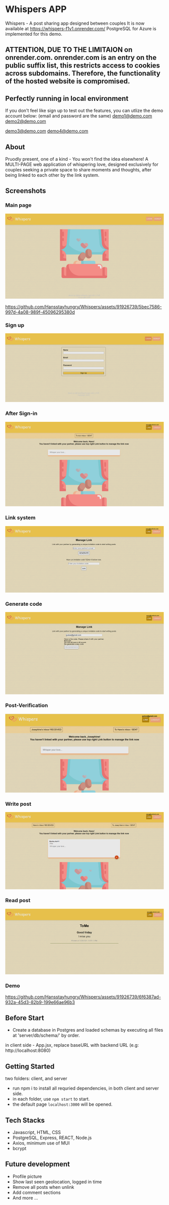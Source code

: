 # Whispers APP

Whispers - A post sharing app designed between couples
It is now available at https://whispers-f1v1.onrender.com/
PostgreSQL for Azure is implemented for this demo.

## ATTENTION, DUE TO THE LIMITAION on onrender.com. onrender.com is an entry on the public suffix list, this restricts access to cookies across subdomains. Therefore, the functionality of the hosted website is compromised.

## Perfectly running in local environment

If you don't feel like sign up to test out the features, you can utlize the demo account below:
(email and password are the same)
demo1@demo.com
demo2@demo.com

demo3@demo.com
demo4@demo.com

## About

Pruodly present, one of a kind - You won't find the idea elsewhere!
A MULTI-PAGE web application of whispering love, designed exclusively for couples seeking a private space to share moments and thoughts, after being linked to each other by the link system.

## Screenshots

### Main page
![mainPage](https://github.com/Hansstayhungry/Whispers/blob/master/src/screenshots/Main-page.png)


https://github.com/Hansstayhungry/Whispers/assets/91926739/5bec7586-997d-4a08-989f-45096295380d



### Sign up
![signUp](https://github.com/Hansstayhungry/Whispers/blob/master/src/screenshots/signup.png)

### After Sign-in
![afterSignin](https://github.com/Hansstayhungry/Whispers/blob/master/src/screenshots/after-signin.png)

### Link system
![linkSystem](https://github.com/Hansstayhungry/Whispers/blob/master/src/screenshots/Linked-system.png)

### Generate code
![generateCode](https://github.com/Hansstayhungry/Whispers/blob/master/src/screenshots/Generate-code.png)

### Post-Verification
![after-linked](https://github.com/Hansstayhungry/Whispers/blob/master/src/screenshots/after-linked.png)

### Write post
![writePost](https://github.com/Hansstayhungry/Whispers/blob/master/src/screenshots/write-post.png)

### Read post
![readPost](https://github.com/Hansstayhungry/Whispers/blob/master/src/screenshots/Received-post.png)

### Demo


https://github.com/Hansstayhungry/Whispers/assets/91926739/6f6387ad-932a-45d3-82b9-199e66ae96b3




## Before Start
  - Create a database in Postgres and loaded schemas by executing all files at 'server/db/schema/' by order.

  in client side - App.jsx, replace baseURL with backend URL (e.g: http://localhost:8080)

## Getting Started
  two folders: client, and server
  - run npm i to install all requried dependencies, in both client and server side.
  - in each folder, use `npm start` to start.
  - the default page `localhost:3000` will be opened.

## Tech Stacks

  - Javascript, HTML, CSS
  - PostgreSQL, Express, REACT, Node.js
  - Axios, minimum use of MUI
  - bcrypt

## Future development

  - Profile picture
  - Show last seen geolocation, logged in time
  - Remove all posts when unlink
  - Add comment sections
  - And more ...
